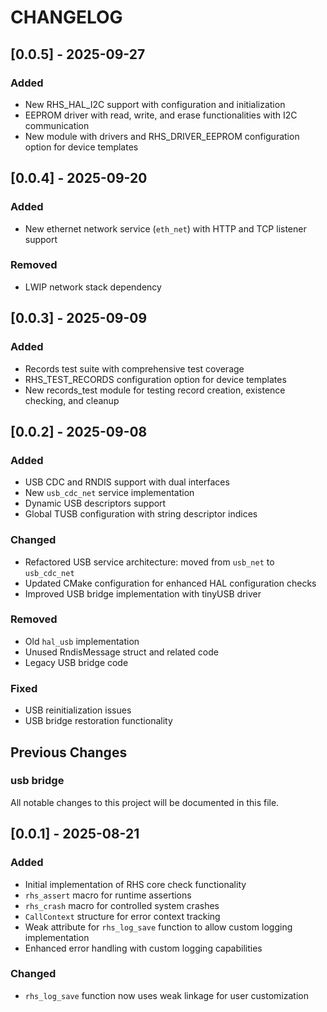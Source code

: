 # CHANGELOG

## [0.0.5] - 2025-09-27
### Added
- New RHS_HAL_I2C support with configuration and initialization
- EEPROM driver with read, write, and erase functionalities with I2C communication
- New module with drivers and RHS_DRIVER_EEPROM configuration option for device templates

## [0.0.4] - 2025-09-20

### Added
- New ethernet network service (`eth_net`) with HTTP and TCP listener support

### Removed
- LWIP network stack dependency 

## [0.0.3] - 2025-09-09

### Added
- Records test suite with comprehensive test coverage
- RHS_TEST_RECORDS configuration option for device templates
- New records_test module for testing record creation, existence checking, and cleanup

## [0.0.2] - 2025-09-08

### Added
- USB CDC and RNDIS support with dual interfaces
- New `usb_cdc_net` service implementation
- Dynamic USB descriptors support
- Global TUSB configuration with string descriptor indices

### Changed
- Refactored USB service architecture: moved from `usb_net` to `usb_cdc_net`
- Updated CMake configuration for enhanced HAL configuration checks
- Improved USB bridge implementation with tinyUSB driver

### Removed
- Old `hal_usb` implementation
- Unused RndisMessage struct and related code
- Legacy USB bridge code

### Fixed
- USB reinitialization issues
- USB bridge restoration functionality

## Previous Changes

### usb bridge

All notable changes to this project will be documented in this file.

## [0.0.1] - 2025-08-21

### Added
- Initial implementation of RHS core check functionality
- `rhs_assert` macro for runtime assertions
- `rhs_crash` macro for controlled system crashes
- `CallContext` structure for error context tracking
- Weak attribute for `rhs_log_save` function to allow custom logging implementation
- Enhanced error handling with custom logging capabilities

### Changed
- `rhs_log_save` function now uses weak linkage for user customization
